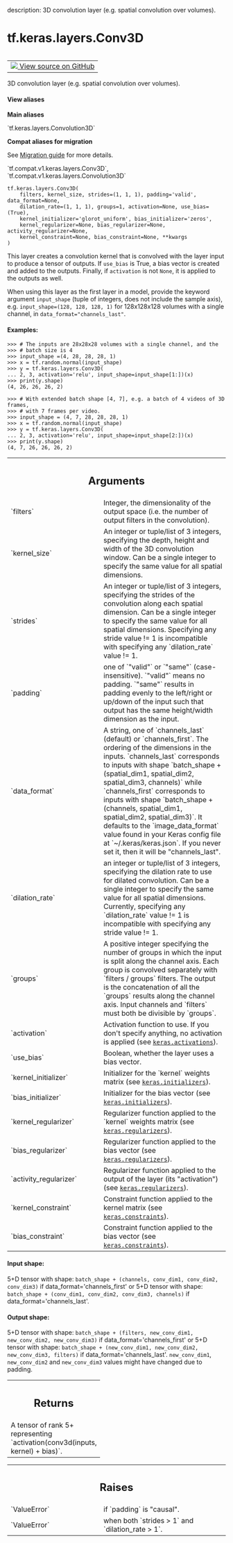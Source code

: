 description: 3D convolution layer (e.g. spatial convolution over volumes).

<div itemscope itemtype="http://developers.google.com/ReferenceObject">
<meta itemprop="name" content="tf.keras.layers.Conv3D" />
<meta itemprop="path" content="Stable" />
<meta itemprop="property" content="__init__"/>
<meta itemprop="property" content="__new__"/>
</div>

# tf.keras.layers.Conv3D

<!-- Insert buttons and diff -->

<table class="tfo-notebook-buttons tfo-api nocontent" align="left">
<td>
  <a target="_blank" href="https://github.com/tensorflow/tensorflow/blob/r2.4/tensorflow/python/keras/layers/convolutional.py#L675-L818">
    <img src="https://www.tensorflow.org/images/GitHub-Mark-32px.png" />
    View source on GitHub
  </a>
</td>
</table>



3D convolution layer (e.g. spatial convolution over volumes).

<section class="expandable">
  <h4 class="showalways">View aliases</h4>
  <p>
<b>Main aliases</b>
<p>`tf.keras.layers.Convolution3D`</p>

<b>Compat aliases for migration</b>
<p>See
<a href="https://www.tensorflow.org/guide/migrate">Migration guide</a> for
more details.</p>
<p>`tf.compat.v1.keras.layers.Conv3D`, `tf.compat.v1.keras.layers.Convolution3D`</p>
</p>
</section>

<pre class="devsite-click-to-copy prettyprint lang-py tfo-signature-link">
<code>tf.keras.layers.Conv3D(
    filters, kernel_size, strides=(1, 1, 1), padding='valid', data_format=None,
    dilation_rate=(1, 1, 1), groups=1, activation=None, use_bias=(True),
    kernel_initializer='glorot_uniform', bias_initializer='zeros',
    kernel_regularizer=None, bias_regularizer=None, activity_regularizer=None,
    kernel_constraint=None, bias_constraint=None, **kwargs
)
</code></pre>



<!-- Placeholder for "Used in" -->

This layer creates a convolution kernel that is convolved
with the layer input to produce a tensor of
outputs. If `use_bias` is True,
a bias vector is created and added to the outputs. Finally, if
`activation` is not `None`, it is applied to the outputs as well.

When using this layer as the first layer in a model,
provide the keyword argument `input_shape`
(tuple of integers, does not include the sample axis),
e.g. `input_shape=(128, 128, 128, 1)` for 128x128x128 volumes
with a single channel,
in `data_format="channels_last"`.

#### Examples:



```
>>> # The inputs are 28x28x28 volumes with a single channel, and the
>>> # batch size is 4
>>> input_shape =(4, 28, 28, 28, 1)
>>> x = tf.random.normal(input_shape)
>>> y = tf.keras.layers.Conv3D(
... 2, 3, activation='relu', input_shape=input_shape[1:])(x)
>>> print(y.shape)
(4, 26, 26, 26, 2)
```

```
>>> # With extended batch shape [4, 7], e.g. a batch of 4 videos of 3D frames,
>>> # with 7 frames per video.
>>> input_shape = (4, 7, 28, 28, 28, 1)
>>> x = tf.random.normal(input_shape)
>>> y = tf.keras.layers.Conv3D(
... 2, 3, activation='relu', input_shape=input_shape[2:])(x)
>>> print(y.shape)
(4, 7, 26, 26, 26, 2)
```

<!-- Tabular view -->
 <table class="responsive fixed orange">
<colgroup><col width="214px"><col></colgroup>
<tr><th colspan="2"><h2 class="add-link">Arguments</h2></th></tr>

<tr>
<td>
`filters`
</td>
<td>
Integer, the dimensionality of the output space (i.e. the number of
output filters in the convolution).
</td>
</tr><tr>
<td>
`kernel_size`
</td>
<td>
An integer or tuple/list of 3 integers, specifying the depth,
height and width of the 3D convolution window. Can be a single integer to
specify the same value for all spatial dimensions.
</td>
</tr><tr>
<td>
`strides`
</td>
<td>
An integer or tuple/list of 3 integers, specifying the strides of
the convolution along each spatial dimension. Can be a single integer to
specify the same value for all spatial dimensions. Specifying any stride
value != 1 is incompatible with specifying any `dilation_rate` value != 1.
</td>
</tr><tr>
<td>
`padding`
</td>
<td>
one of `"valid"` or `"same"` (case-insensitive).
`"valid"` means no padding. `"same"` results in padding evenly to
the left/right or up/down of the input such that output has the same
height/width dimension as the input.
</td>
</tr><tr>
<td>
`data_format`
</td>
<td>
A string, one of `channels_last` (default) or `channels_first`.
The ordering of the dimensions in the inputs. `channels_last` corresponds
to inputs with shape `batch_shape + (spatial_dim1, spatial_dim2,
spatial_dim3, channels)` while `channels_first` corresponds to inputs with
shape `batch_shape + (channels, spatial_dim1, spatial_dim2,
spatial_dim3)`. It defaults to the `image_data_format` value found in your
Keras config file at `~/.keras/keras.json`. If you never set it, then it
will be "channels_last".
</td>
</tr><tr>
<td>
`dilation_rate`
</td>
<td>
an integer or tuple/list of 3 integers, specifying the
dilation rate to use for dilated convolution. Can be a single integer to
specify the same value for all spatial dimensions. Currently, specifying
any `dilation_rate` value != 1 is incompatible with specifying any stride
value != 1.
</td>
</tr><tr>
<td>
`groups`
</td>
<td>
A positive integer specifying the number of groups in which the
input is split along the channel axis. Each group is convolved separately
with `filters / groups` filters. The output is the concatenation of all
the `groups` results along the channel axis. Input channels and `filters`
must both be divisible by `groups`.
</td>
</tr><tr>
<td>
`activation`
</td>
<td>
Activation function to use. If you don't specify anything, no
activation is applied (see <a href="../../../tf/keras/activations.md"><code>keras.activations</code></a>).
</td>
</tr><tr>
<td>
`use_bias`
</td>
<td>
Boolean, whether the layer uses a bias vector.
</td>
</tr><tr>
<td>
`kernel_initializer`
</td>
<td>
Initializer for the `kernel` weights matrix (see
<a href="../../../tf/keras/initializers.md"><code>keras.initializers</code></a>).
</td>
</tr><tr>
<td>
`bias_initializer`
</td>
<td>
Initializer for the bias vector (see
<a href="../../../tf/keras/initializers.md"><code>keras.initializers</code></a>).
</td>
</tr><tr>
<td>
`kernel_regularizer`
</td>
<td>
Regularizer function applied to the `kernel` weights
matrix (see <a href="../../../tf/keras/regularizers.md"><code>keras.regularizers</code></a>).
</td>
</tr><tr>
<td>
`bias_regularizer`
</td>
<td>
Regularizer function applied to the bias vector (see
<a href="../../../tf/keras/regularizers.md"><code>keras.regularizers</code></a>).
</td>
</tr><tr>
<td>
`activity_regularizer`
</td>
<td>
Regularizer function applied to the output of the
layer (its "activation") (see <a href="../../../tf/keras/regularizers.md"><code>keras.regularizers</code></a>).
</td>
</tr><tr>
<td>
`kernel_constraint`
</td>
<td>
Constraint function applied to the kernel matrix (see
<a href="../../../tf/keras/constraints.md"><code>keras.constraints</code></a>).
</td>
</tr><tr>
<td>
`bias_constraint`
</td>
<td>
Constraint function applied to the bias vector (see
<a href="../../../tf/keras/constraints.md"><code>keras.constraints</code></a>).
</td>
</tr>
</table>



#### Input shape:

5+D tensor with shape: `batch_shape + (channels, conv_dim1, conv_dim2,
  conv_dim3)` if data_format='channels_first'
or 5+D tensor with shape: `batch_shape + (conv_dim1, conv_dim2, conv_dim3,
  channels)` if data_format='channels_last'.


#### Output shape:

5+D tensor with shape: `batch_shape + (filters, new_conv_dim1,
  new_conv_dim2, new_conv_dim3)` if data_format='channels_first'
or 5+D tensor with shape: `batch_shape + (new_conv_dim1, new_conv_dim2,
  new_conv_dim3, filters)` if data_format='channels_last'. `new_conv_dim1`,
  `new_conv_dim2` and `new_conv_dim3` values might have changed due to
  padding.



<!-- Tabular view -->
 <table class="responsive fixed orange">
<colgroup><col width="214px"><col></colgroup>
<tr><th colspan="2"><h2 class="add-link">Returns</h2></th></tr>
<tr class="alt">
<td colspan="2">
A tensor of rank 5+ representing
`activation(conv3d(inputs, kernel) + bias)`.
</td>
</tr>

</table>



<!-- Tabular view -->
 <table class="responsive fixed orange">
<colgroup><col width="214px"><col></colgroup>
<tr><th colspan="2"><h2 class="add-link">Raises</h2></th></tr>

<tr>
<td>
`ValueError`
</td>
<td>
if `padding` is "causal".
</td>
</tr><tr>
<td>
`ValueError`
</td>
<td>
when both `strides > 1` and `dilation_rate > 1`.
</td>
</tr>
</table>



